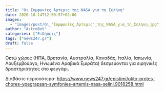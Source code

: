 ```yaml
---
title: "Οι Συμφωνίες Άρτεμις της NASA για τη Σελήνη"
date: 2020-10-14T12:50:57+02:00
images:
  - "images/post/Οι_"Συμφωνίες_Άρτεμις"_της_NASA_για_τη_Σελήνη.jpg"
author: "AstroBot"
categories: ["Ειδήσεις"]
tags: ["news247.gr"]
draft: false
---
```


Οκτώ χώρες (ΗΠΑ, Βρετανία, Αυστραλία, Καναδάς, Ιταλία, Ιαπωνία, Λουξεμβούργο, Ηνωμένα Αραβικά Εμιράτα) δεσμεύονται για ειρηνικές δραστηριότητες στο φεγγάρι.

Διαβάστε περισσότερα: https://www.news247.gr/epistimi/okto-protes-chores-ypegrapsan-symfonies-artemis-nasa-selini.9018258.html
